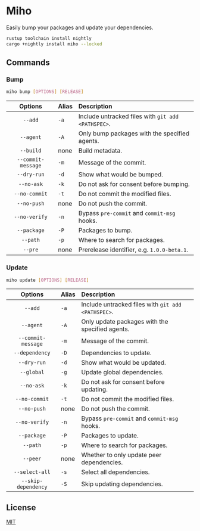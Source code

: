 # Miho

Easily bump your packages and update your dependencies.

```sh
rustup toolchain install nightly
cargo +nightly install miho --locked
```

## Commands

### Bump

```sh
miho bump [OPTIONS] [RELEASE]
```

|      Options       | Alias | Description                                        |
| :----------------: | :---- | :------------------------------------------------- |
|      `--add`       | `-a`  | Include untracked files with `git add <PATHSPEC>`. |
|     `--agent`      | `-A`  | Only bump packages with the specified agents.      |
|     `--build`      | none  | Build metadata.                                    |
| `--commit-message` | `-m`  | Message of the commit.                             |
|    `--dry-run`     | `-d`  | Show what would be bumped.                         |
|     `--no-ask`     | `-k`  | Do not ask for consent before bumping.             |
|   `--no-commit`    | `-t`  | Do not commit the modified files.                  |
|    `--no-push`     | none  | Do not push the commit.                            |
|   `--no-verify`    | `-n`  | Bypass `pre-commit` and `commit-msg` hooks.        |
|    `--package`     | `-P`  | Packages to bump.                                  |
|      `--path`      | `-p`  | Where to search for packages.                      |
|      `--pre`       | none  | Prerelease identifier, e.g. `1.0.0-beta.1`.        |

### Update

```sh
miho update [OPTIONS] [RELEASE]
```

|       Options       | Alias | Description                                        |
| :-----------------: | :---- | :------------------------------------------------- |
|       `--add`       | `-a`  | Include untracked files with `git add <PATHSPEC>`. |
|      `--agent`      | `-A`  | Only update packages with the specified agents.    |
| `--commit-message`  | `-m`  | Message of the commit.                             |
|   `--dependency`    | `-D`  | Dependencies to update.                            |
|     `--dry-run`     | `-d`  | Show what would be updated.                        |
|     `--global`      | `-g`  | Update global dependencies.                        |
|     `--no-ask`      | `-k`  | Do not ask for consent before updating.            |
|    `--no-commit`    | `-t`  | Do not commit the modified files.                  |
|     `--no-push`     | none  | Do not push the commit.                            |
|    `--no-verify`    | `-n`  | Bypass `pre-commit` and `commit-msg` hooks.        |
|     `--package`     | `-P`  | Packages to update.                                |
|      `--path`       | `-p`  | Where to search for packages.                      |
|      `--peer`       | none  | Whether to only update peer dependencies.          |
|   `--select-all`    | `-s`  | Select all dependencies.                           |
| `--skip-dependency` | `-S`  | Skip updating dependencies.                        |

## License

[MIT](https://github.com/ferreira-tb/miho/blob/main/LICENSE)
